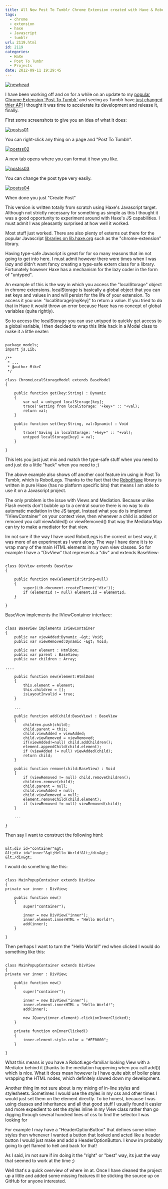 ```yaml
---
title: All New Post To Tumblr Chrome Extension created with Haxe & Robotlegs
tags:
  - chrome
  - extension
  - haxe
  - Javascript
  - tumblr
url: 2119.html
id: 2119
categories:
  - HaXe
  - Post To Tumbr
  - Projects
date: 2012-09-11 19:29:45
---
```


[![](https://mikecann.co.uk/wp-content/uploads/2012/09/newhead.jpg "newhead")](https://mikecann.co.uk/wp-content/uploads/2012/09/newhead.jpg)

I have been working off and on for a while on an update to my [popular Chrome Extension 'Post To Tumblr'](https://chrome.google.com/webstore/detail/dbpicbbcpanckagpdjflgojlknomoiah) and seeing as Tumblr have[ just changed thier API](https://developers.tumblr.com/post/28557510444/welcome-to-the-official-tumblr-developers-blog) I thought it was time to accelerate its development and release it, finally.

<!-- more -->

First some screenshots to give you an idea of what it does:

[![](https://mikecann.co.uk/wp-content/uploads/2012/09/postss01.jpg "postss01")](https://mikecann.co.uk/wp-content/uploads/2012/09/postss01.jpg)

You can right-click any thing on a page and "Post To Tumblr".

[![](https://mikecann.co.uk/wp-content/uploads/2012/09/postss02.jpg "postss02")](https://mikecann.co.uk/wp-content/uploads/2012/09/postss02.jpg)

A new tab opens where you can format it how you like.

[![](https://mikecann.co.uk/wp-content/uploads/2012/09/postss03.jpg "postss03")](https://mikecann.co.uk/wp-content/uploads/2012/09/postss03.jpg)

You can change the post type very easily.

[![](https://mikecann.co.uk/wp-content/uploads/2012/09/postss04.jpg "postss04")](https://mikecann.co.uk/wp-content/uploads/2012/09/postss04.jpg)

When done you just "Create Post"

This version is written totally from scratch using Haxe's Javascript target. Although not strictly necessary for something as simple as this I thought it was a good opportunity to experiment around with Haxe's JS capabilities. I must admit I was pleasantly surprised at how well it worked.

Most stuff just worked. There are also plenty of externs out there for the popular Javascript [libraries on lib.haxe.org](https://lib.haxe.org/t/js) such as the "chrome-extension" library.

Having type-safe Javacript is great for for so many reasons that im not going to get into here. I must admit however there were times when I was lazy and didn't want fancy creating a type-safe extern class for a library. Fortunately however Haxe has a mechanism for the lazy coder in the form of "untyped".

An example of this is the way in which you access the "localStorage" object in chrome extensions. localStorage is basically a global object that you can set keys and values in and will persist for the life of your extension. To access it you use: "localStorage[myKey]" to return a value. If you tried to do that in Haxe it would throw an error because Haxe has no concept of global variables (quite rightly).

So to access the localStorage you can use untyped to quickly get access to a global variable, I then decided to wrap this little hack in a Model class to make it a little neater:

```

package models;
import js.Lib;

/**
 * ...
 * @author MikeC
 */

class ChromeLocalStorageModel extends BaseModel
{

	public function get(key:String) : Dynamic
	{
		var val = untyped localStorage[key];
		trace('Getting from localStorage: '+key+" :: "+val);
		return val;
	}

	public function set(key:String, val:Dynamic) : Void
	{
		trace('Saving in localStorage: '+key+" :: "+val);
		untyped localStorage[key] = val;
	}

}

```

This lets you just just mix and match the type-safe stuff when you need to and just do a little "hack" when you need to ;)

The above example also shows off another cool feature im using in Post To Tumblr, which is RobotLegs. Thanks to the fact that the [RobotHaxe](https://github.com/DavidPeek/robothaxe) library is written in pure Haxe (has no platform specific bits) that means I am able to use it on a Javascript project.

The only problem is the issue with Views and Mediation. Because unlike Flash events don't bubble up to a central source there is no way to do automatic mediation in the JS target. Instead what you do is implement "IViewContainer" on your context view, then whenever a child is added or removed you call viewAdded() or viewRemoved() that way the MediatorMap can try to make a mediator for that view.

Im not sure if the way I have used RobotLegs is the correct or best way, it was more of an experiment as I went along. The way I have done it is to wrap many of the main HTML elements in my own view classes. So for example I have a "DivView" that represents a "div" and extends BaseView:

```

class DivView extends BaseView
{

	public function new(elementId:String=null)
	{
		super(Lib.document.createElement('div'));
		if (elementId != null) element.id = elementId;
	}

}

```

BaseView implements the IViewContainer interface:

```

class BaseView implements IViewContainer
{
	public var viewAdded:Dynamic -&gt; Void;
	public var viewRemoved:Dynamic -&gt; Void;

	public var element : HtmlDom;
	public var parent : BaseView;
	public var children : Array;

....

	public function new(element:HtmlDom)
	{
		this.element = element;
		this.children = [];
		isLayoutInvalid = true;
	}

	...

	public function add(child:BaseView) : BaseView
	{
		children.push(child);
		child.parent = this;
		child.viewAdded = viewAdded;
		child.viewRemoved = viewRemoved;
		if(viewAdded!=null) child.addChildren();
		element.appendChild(child.element);
		if (viewAdded != null) viewAdded(child);
		return child;
	}

	public function remove(child:BaseView) : Void
	{
		if (viewRemoved != null) child.removeChildren();
		children.remove(child);
		child.parent = null;
		child.viewAdded = null;
		child.viewRemoved = null;
		element.removeChild(child.element);
		if (viewRemoved != null) viewRemoved(child);
	}

	...

}

```

Then say I want to construct the following html:

```

&lt;div id="container"&gt;
&lt;div id="inner"&gt;Hello World!&lt;/div&gt;
&lt;/div&gt;

```

I would do something like this:

```

class MainPopupContainer extends DivView
{
private var inner : DivView;

    public function new()
    {
    	super("container");

    	inner = new DivView("inner");
    	inner.element.innerHTML = "Hello World!";
    	add(inner);
    }

}

```

Then perhaps I want to turn the "Hello World!" red when clicked I would do something like this:

```

class MainPopupContainer extends DivView
{
private var inner : DivView;

    public function new()
    {
    	super("container");

    	inner = new DivView("inner");
    	inner.element.innerHTML = "Hello World!";
    	add(inner);

    	new JQuery(inner.element).click(onInnerClicked);
    }

    private function onInnerClicked()
    {
    	inner.element.style.color = "#FF0000";
    }

}

```

What this means is you have a RobotLegs-familiar looking View with a Mediator behind it (thanks to the mediation happening when you call add()) which is nice. What it does mean however is I have quite abit of boiler plate wrapping the HTML nodes, which definitely slowed down my development.

Another thing im not sure about is my mixing of in-line styles and stylesheets. Sometimes I would use the styles in my css and other times I would just set them on the element directly. To be honest, because I was using classes and inheritance and all that good stuff I usually found it easier and more expedient to set the styles inline in my View class rather than go digging through several hundred lines of css to find the selector I was looking for

For example I may have a "HeaderOptionButton" that defines some inline styles then whenever I wanted a button that looked and acted like a header button I would just make and add a HeaderOptionButton. I know im probably going to get flamed to hell and back for that!

As I said, im not sure if im doing it the "right" or "best" way, its just the way that seemed to work at the time ;)

Well that's a quick overview of where im at. Once I have cleaned the project up a little and added some missing features ill be sticking the source up on GitHub for anyone interested.

```

```

